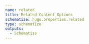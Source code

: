 ```yaml
---
name: related
title: Related Content Options
schematize: hugo.properties.related
type: schematize
outputs:
  - Schematize
---
```

